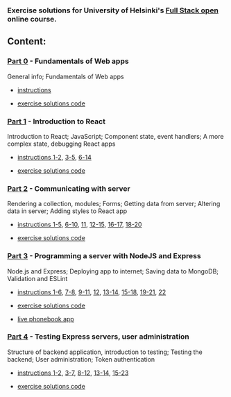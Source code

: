 ### Exercise solutions for University of Helsinki's [Full Stack open](https://fullstackopen.com/) online course.

## Content:

### [Part 0](https://fullstackopen.com/en/part0) - Fundamentals of Web apps

General info; Fundamentals of Web apps

- [instructions](https://fullstackopen.com/en/part0/fundamentals_of_web_apps#exercises-0-1-0-6)

- [exercise solutions code](part0)


### [Part 1](https://fullstackopen.com/en/part1) - Introduction to React

Introduction to React; JavaScript; Component state, event handlers; A more complex state, debugging React apps

- [instructions 1-2](https://fullstackopen.com/en/part1/introduction_to_react#exercises-1-1-1-2),
[3-5](https://fullstackopen.com/en/part1/java_script#exercises-1-3-1-5),
[6-14](https://fullstackopen.com/en/part1/a_more_complex_state_debugging_react_apps#exercises-1-6-1-14)

- [exercise solutions code](part1)


### [Part 2](https://fullstackopen.com/en/part2) - Communicating with server

Rendering a collection, modules; Forms; Getting data from server; Altering data in server; Adding styles to React app

- [instructions 1-5](https://fullstackopen.com/en/part2/rendering_a_collection_modules#exercises-2-1-2-5),
[6-10](https://fullstackopen.com/en/part2/forms#exercises-2-6-2-10),
[11](https://fullstackopen.com/en/part2/getting_data_from_server#exercise-2-11),
[12-15](https://fullstackopen.com/en/part2/altering_data_in_server#exercises-2-12-2-15),
[16-17](https://fullstackopen.com/en/part2/adding_styles_to_react_app#exercises-2-16-2-17), 
[18-20](https://fullstackopen.com/en/part2/adding_styles_to_react_app#exercises-2-18-2-20)

- [exercise solutions code](part2)


### [Part 3](https://fullstackopen.com/en/part3) - Programming a server with NodeJS and Express

Node.js and Express; Deploying app to internet; Saving data to MongoDB; Validation and ESLint

- [instructions 1-6](https://fullstackopen.com/en/part3/node_js_and_express#exercises-3-1-3-6),
[7-8](https://fullstackopen.com/en/part3/node_js_and_express#exercises-3-7-3-8),
[9-11](https://fullstackopen.com/en/part3/deploying_app_to_internet#exercises-3-9-3-11),
[12](https://fullstackopen.com/en/part3/saving_data_to_mongo_db#exercise-3-12),
[13-14](https://fullstackopen.com/en/part3/saving_data_to_mongo_db#exercises-3-13-3-14),
[15-18](https://fullstackopen.com/en/part3/saving_data_to_mongo_db#exercises-3-15-3-18),
[19-21](https://fullstackopen.com/en/part3/validation_and_es_lint#exercises-3-19-3-21),
[22](https://fullstackopen.com/en/part3/validation_and_es_lint#exercise-3-22)

- [exercise solutions code](part3)
	
- [live phonebook app](https://fso-phonebook-tim.fly.dev/)

### [Part 4](https://fullstackopen.com/en/part4) - Testing Express servers, user administration

Structure of backend application, introduction to testing; Testing the backend; User administration; Token authentication

- [instructions 1-2](https://fullstackopen.com/en/part4/structure_of_backend_application_introduction_to_testing#exercises-4-1-4-2),
[3-7](https://fullstackopen.com/en/part4/structure_of_backend_application_introduction_to_testing#exercises-4-3-4-7),
[8-12](https://fullstackopen.com/en/part4/testing_the_backend#exercises-4-8-4-12),
[13-14](https://fullstackopen.com/en/part4/testing_the_backend#exercises-4-13-4-14),
[15-23](https://fullstackopen.com/en/part4/token_authentication#exercises-4-15-4-23)

- [exercise solutions code](part4)
